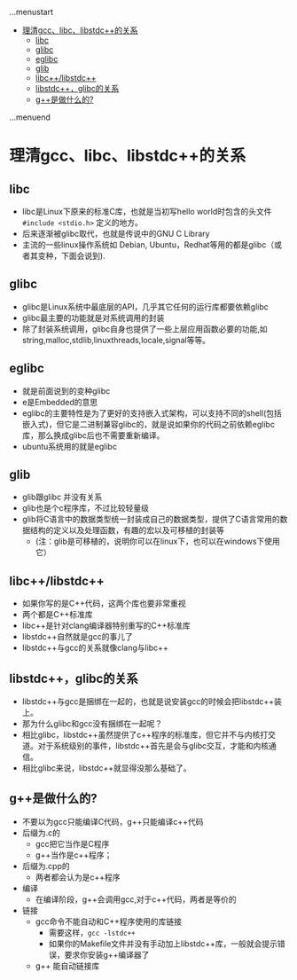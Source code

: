 ...menustart

- [理清gcc、libc、libstdc++的关系](#441e557a97e06dfaa2e6aeb7e6bfe8f7)
    - [libc](#e5823ba08cf6f8acc6662017ec572078)
    - [glibc](#0ded6244fb02e7fb8db8e873d25656c5)
    - [eglibc](#d99c3fe41c18c77615321392436de25b)
    - [glib](#380e406ab5ba1b6659ea00c4513cfc13)
    - [libc++/libstdc++](#c5cd131cf241c09f42050abdfc0fe15c)
    - [libstdc++，glibc的关系](#4769de7975850859f943d6ec1e83df57)
    - [g++是做什么的?](#e91bd64c7c0b2d24fbed4ed80f3d42f8)

...menuend


<h2 id="441e557a97e06dfaa2e6aeb7e6bfe8f7"></h2>


# 理清gcc、libc、libstdc++的关系

<h2 id="e5823ba08cf6f8acc6662017ec572078"></h2>


## libc

- libc是Linux下原来的标准C库，也就是当初写hello world时包含的头文件`#include <stdio.h>` 定义的地方。
- 后来逐渐被glibc取代，也就是传说中的GNU C Library
- 主流的一些linux操作系统如 Debian, Ubuntu，Redhat等用的都是glibc（或者其变种，下面会说到).

<h2 id="0ded6244fb02e7fb8db8e873d25656c5"></h2>


## glibc

- glibc是Linux系统中最底层的API，几乎其它任何的运行库都要依赖glibc
- glibc最主要的功能就是对系统调用的封装
- 除了封装系统调用，glibc自身也提供了一些上层应用函数必要的功能,如string,malloc,stdlib,linuxthreads,locale,signal等等。

<h2 id="d99c3fe41c18c77615321392436de25b"></h2>


## eglibc

- 就是前面说到的变种glibc
- e是Embedded的意思 
- eglibc的主要特性是为了更好的支持嵌入式架构，可以支持不同的shell(包括嵌入式)，但它是二进制兼容glibc的，就是说如果你的代码之前依赖eglibc库，那么换成glibc后也不需要重新编译。
- ubuntu系统用的就是eglibc

<h2 id="380e406ab5ba1b6659ea00c4513cfc13"></h2>


## glib

- glib跟glibc 并没有关系
- glib也是个c程序库，不过比较轻量级
- glib将C语言中的数据类型统一封装成自己的数据类型，提供了C语言常用的数据结构的定义以及处理函数，有趣的宏以及可移植的封装等
    - (注：glib是可移植的，说明你可以在linux下，也可以在windows下使用它）

<h2 id="c5cd131cf241c09f42050abdfc0fe15c"></h2>


## libc++/libstdc++

- 如果你写的是C++代码，这两个库也要非常重视
- 两个都是C++标准库
- libc++是针对clang编译器特别重写的C++标准库
- libstdc++自然就是gcc的事儿了 
- libstdc++与gcc的关系就像clang与libc++

<h2 id="4769de7975850859f943d6ec1e83df57"></h2>


## libstdc++，glibc的关系

- libstdc++与gcc是捆绑在一起的，也就是说安装gcc的时候会把libstdc++装上。 
- 那为什么glibc和gcc没有捆绑在一起呢？
- 相比glibc，libstdc++虽然提供了c++程序的标准库，但它并不与内核打交道。对于系统级别的事件，libstdc++首先是会与glibc交互，才能和内核通信。
- 相比glibc来说，libstdc++就显得没那么基础了。
 
<h2 id="e91bd64c7c0b2d24fbed4ed80f3d42f8"></h2>


## g++是做什么的? 

- 不要以为gcc只能编译C代码，g++只能编译c++代码
- 后缀为.c的
    - gcc把它当作是C程序
    - g++当作是c++程序；
- 后缀为.cpp的
    - 两者都会认为是c++程序 
- 编译
    - 在编译阶段，g++会调用gcc,对于c++代码，两者是等价的
- 链接
    - gcc命令不能自动和C++程序使用的库链接
        - 需要这样，`gcc -lstdc++`
        - 如果你的Makefile文件并没有手动加上libstdc++库，一般就会提示错误，要求你安装g++编译器了
    - g++ 能自动链接库



